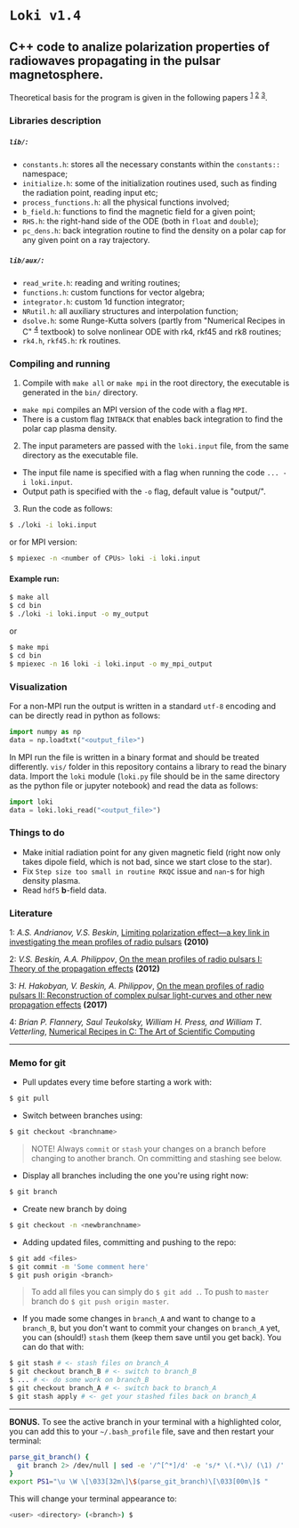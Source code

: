# `Loki v1.4`
## C++ code to analize polarization properties of radiowaves propagating in the pulsar magnetosphere.

Theoretical basis for the program is given in the following papers <sup>[1](#myfootnote1)</sup>
<sup>[2](#myfootnote2)</sup> <sup>[3](#myfootnote3)</sup>.

### Libraries description

##### `lib/`:
* `constants.h`: stores all the necessary constants within the `constants::` namespace;
* `initialize.h`: some of the initialization routines used, such as finding the radiation point, reading input etc;
* `process_functions.h`: all the physical functions involved;
* `b_field.h`: functions to find the magnetic field for a given point;
* `RHS.h`: the right-hand side of the ODE (both in `float` and `double`);
* `pc_dens.h`: back integration routine to find the density on a polar cap for any given point on a ray trajectory.

##### `lib/aux/`:
* `read_write.h`: reading and writing routines;
* `functions.h`: custom functions for vector algebra;
* `integrator.h`: custom 1d function integrator;
* `NRutil.h`: all auxiliary structures and interpolation function;
* `dsolve.h`: some Runge-Kutta solvers (partly from "Numerical Recipes in C" <sup>[4](#myfootnote4)</sup> textbook) to solve nonlinear ODE with rk4, rkf45 and rk8 routines;
* `rk4.h`, `rkf45.h`: rk routines.


### Compiling and running
1. Compile with `make all` or `make mpi` in the root directory, the executable is generated in the `bin/` directory.
* `make mpi` compiles an MPI version of the code with a flag `MPI`.
* There is a custom flag `INTBACK` that enables back integration to find the polar cap plasma density.
2. The input parameters are passed with the `loki.input` file, from the same directory as the executable file.
* The input file name is specified with a flag when running the code `... -i loki.input`.
* Output path is specified with the `-o` flag, default value is "output/".
3. Run the code as follows:
```bash
$ ./loki -i loki.input
```
or for MPI version:
```bash
$ mpiexec -n <number of CPUs> loki -i loki.input
```

#### Example run:
```bash
$ make all
$ cd bin
$ ./loki -i loki.input -o my_output
```
or
```bash
$ make mpi
$ cd bin
$ mpiexec -n 16 loki -i loki.input -o my_mpi_output
```

### Visualization

For a non-MPI run the output is written in a standard `utf-8` encoding and can be directly read in python as follows:
```python
import numpy as np
data = np.loadtxt("<output_file>")
```

In MPI run the file is written in a binary format and should be treated differently. `vis/` folder in this repository contains a library to read the binary data. Import the `loki` module (`loki.py` file should be in the same directory as the python file or jupyter notebook) and read the data as follows:
```python
import loki
data = loki.loki_read("<output_file>")
```

### Things to do
- Make initial radiation point for any given magnetic field (right now only takes dipole field, which is not bad, since we start close to the star).
- Fix `Step size too small in routine RKQC` issue and `nan`-s for high density plasma.
- Read `hdf5` __b__-field data.

### Literature
<a name="myfootnote1">1</a>: _A.S. Andrianov, V.S. Beskin_, [Limiting polarization effect—a key link in investigating the mean profiles of radio pulsars](https://link.springer.com/article/10.1134/S1063773710040031) __(2010)__

<a name="myfootnote2">2</a>: _V.S. Beskin, A.A. Philippov_, [On the mean profiles of radio pulsars I: Theory of the propagation effects](https://arxiv.org/pdf/1107.3775.pdf) __(2012)__

<a name="myfootnote3">3</a>: _H. Hakobyan, V. Beskin, A. Philippov_, [On the mean profiles of radio pulsars II: Reconstruction of complex pulsar light-curves and other new propagation effects](https://arxiv.org/abs/1704.08743) __(2017)__

<a name="myfootnote4">4</a>: _Brian P. Flannery, Saul Teukolsky, William H. Press, and William T. Vetterling_, [Numerical Recipes in C: The Art of Scientific Computing](http://www2.units.it/ipl/students_area/imm2/files/Numerical_Recipes.pdf)

---

### Memo for git

- Pull updates every time before starting a work with:
```bash
$ git pull
```

- Switch between branches using:
```bash
$ git checkout <branchname>
```

> NOTE! Always `commit` or `stash` your changes on a branch before changing to another branch. On committing and stashing see below.

- Display all branches including the one you're using right now:
```bash
$ git branch
```

- Create new branch by doing
```bash
$ git checkout -n <newbranchname>
```

- Adding updated files, committing and pushing to the repo:
```bash
$ git add <files>
$ git commit -m 'Some comment here'
$ git push origin <branch>
```
> To add all files you can simply do `$ git add .`. To push to `master` branch do `$ git push origin master`.

- If you made some changes in `branch_A` and want to change to a `branch_B`, but you don't want to commit your changes on `branch_A` yet, you can (should!) `stash` them (keep them save until you get back). You can do that with:
```bash
$ git stash # <- stash files on branch_A
$ git checkout branch_B # <- switch to branch_B
$ ... # <- do some work on branch_B
$ git checkout branch_A # <- switch back to branch_A
$ git stash apply # <- get your stashed files back on branch_A
```

---

__BONUS.__ To see the active branch in your terminal with a highlighted color, you can add this to your `~/.bash_profile` file, save and then restart your terminal:
```bash
parse_git_branch() {
  git branch 2> /dev/null | sed -e '/^[^*]/d' -e 's/* \(.*\)/ (\1) /'
}
export PS1="\u \W \[\033[32m\]\$(parse_git_branch)\[\033[00m\]$ "
```
This will change your terminal appearance to:
```bash
<user> <directory> (<branch>) $
```
